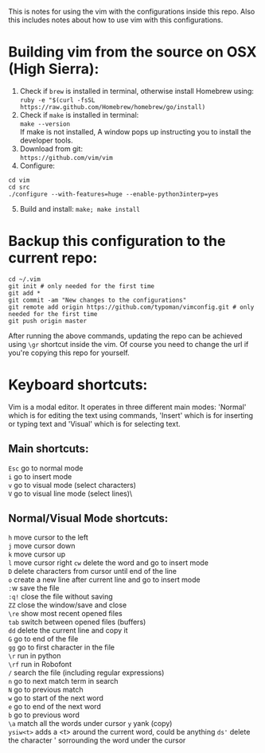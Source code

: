 This is notes for using the vim with the configurations inside this repo. Also this includes notes about how to use vim with this configurations.
# Building vim from the source on OSX (High Sierra):
1. Check if `brew` is installed in terminal, otherwise install Homebrew using:\
`ruby -e "$(curl -fsSL https://raw.github.com/Homebrew/homebrew/go/install)`
2. Check if `make` is installed in terminal:\
`make --version`\
   If make is not installed, A window pops up instructing you to install the developer tools.
3. Download from git:\
`https://github.com/vim/vim`
4. Configure:
   
```
cd vim
cd src
./configure --with-features=huge --enable-python3interp=yes
```
5. Build and install:
`make; make install`

# Backup this configuration to the current repo:
```
cd ~/.vim
git init # only needed for the first time
git add *
git commit -am "New changes to the configurations"
git remote add origin https://github.com/typoman/vimconfig.git # only needed for the first time
git push origin master
```
After running the above commands, updating the repo can be achieved using `\gr` shortcut inside the vim. Of course you need to change the url if you're copying this repo for yourself.
# Keyboard shortcuts:
Vim is a modal editor. It operates in three different main modes: 'Normal' which is for editing the text using commands, 'Insert' which is for inserting or typing text and 'Visual' which is for selecting text.

## Main shortcuts:
`Esc` go to normal mode\
`i`   go to insert mode\
`v`   go to visual mode (select characters)\
`V`   go to visual line mode (select lines)\

## Normal/Visual Mode shortcuts:
`h`   move cursor to the left\
`j`   move cursor down\
`k`   move cursor up\
`l`   move cursor right
`cw` delete the word and go to insert mode\
`D` delete characters from cursor until end of the line\
`o` create a new line after current line and go to insert mode\
`:`w save the file\
`:q!` close the file without saving\
`ZZ` close the window/save and close\
`\re` show most recent opened files\
`tab` switch between opened files (buffers)\
`dd`  delete the current line and copy it\
`G` go to end of the file\
`gg`  go to first character in the file\
`\r`  run in python\
`\rf` run in Robofont\
`/`   search the file (including regular expressions)\
`n`   go to next match term in search\
`N`   go to previous match\
`w`   go to start of the next word\
`e`   go to end of the next word\
`b`   go to previous word\
`\a`  match all the words under cursor
`y`   yank (copy)\
`ysiw<t>` adds a \<t\> around the current word, <t> could be anything
`ds'` delete the character ' sorrounding the word under the cursor
